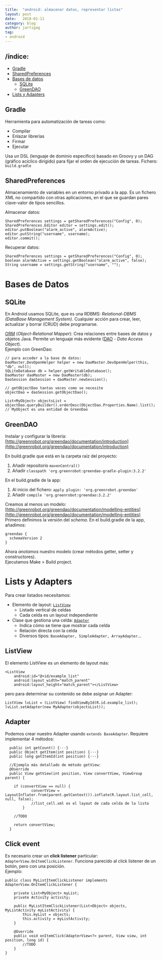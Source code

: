 ```yaml
---
title:  "android: almacenar datos, representar listas"
layout: post
date:   2018-01-11
category: blog
author: jartigag
tag:
- android
---
```


## /índice:

- [Gradle](#gradle)
- [SharedPreferences](#sharedpreferences)
- [Bases de datos](#bases-de-datos)
  - [SQLite](#sqlite)
  - [GreenDAO](#greendao)
- [Lists y Adapters](#lists-y-adapters)

## Gradle

Herramienta para automatización de tareas como:
* Compilar
* Enlazar librerías
* Firmar
* Ejecutar

Usa un DSL (lenguaje de dominio específico) basado en Groovy y un DAG (gráfico acíclico dirigido) para fijar el orden de ejecución de tareas. Fichero: ``build.gradle``

## SharedPreferences

Almacenamiento de variables en un entorno privado a la app. Es un fichero XML no compartido con otras aplicaciones, en el que se guardan pares clave-valor de tipos sencillos.

Almacenar datos:
```
SharedPreferences settings = getSharedPreferences("Config", 0);
SharedPreferences.Editor editor = settings.edit();
editor.putBoolean("alarm_active", alarmActive);
editor.putString("username", username);
editor.commit();
```

Recuperar datos:
```
SharedPreferences settings = getSharedPreferences("Config", 0);
boolean alarmActive = settings.getBoolean("alarm_active", false);
String username = settings.getString("username", "");
```

# Bases de Datos

## SQLite

En Android usamos SQLite, que es una RDBMS: *Relational-DBMS (DataBase Management System)*. Cualquier acción para crear, leer, actualizar y borrar (CRUD) debe programarse.

[ORM](https://es.wikipedia.org/wiki/Mapeo_objeto-relacional) (*Object-Relational Mapper*): Crea relaciones entre bases de datos y objetos Java. Permite un lenguaje más evidente ([DAO](https://es.wikipedia.org/wiki/Objeto_de_acceso_a_datos) - *Data Access Object*).  
Ejemplo con GreenDao:
```
// para acceder a la base de datos:
DaoMaster.DevOpenHelper helper = new DaoMaster.DevOpenHelper(this, "db", null);
SQLiteDatabase db = helper.getWritableDatabase();
DaoMaster daoMaster = new DaoMaster(db);
DaoSession daoSession = daoMaster.newSession();

// getObjectDao tantas veces como se necesite
objectDao = daoSession.getObjectDao();

List<MyObject> objectsList = objectDao.queryBuilder().orderDesc(ObjectDao.Properties.Name).list();
// MyObject es una entidad de GreenDao
```

## GreenDAO

Instalar y configurar la librería:  
[http://greenrobot.org/greendao/documentation/introduction](http://greenrobot.org/greendao/documentation/introduction)

En build.gradle que está en la carpeta raíz del proyecto:
1. Añadir repositorio ``mavenCentral()``
2. Añadir ``classpath 'org.greenrobot:greendao-gradle-plugin:3.2.2'``

En el build.gradle de la app:
1. Al inicio del fichero: ``apply plugin: 'org.greenrobot.greendao'``
2. Añadir ``compile 'org.greenrobot:greendao:3.2.2'``

Creamos al menos un modelo:  
[http://greenrobot.org/greendao/documentation/modelling-entities](http://greenrobot.org/greendao/documentation/modelling-entities)  
Primero definimos la versión del *schema*. En el build.gradle de la app, añadimos:
```
greendao {
  schemaVersion 2
}
```
Ahora *anotamos* nuestro modelo (crear métodos getter, setter y constructores).  
Ejecutamos Make > Build project.

# Lists y Adapters

Para crear listados necesitamos:
* Elemento de layout: [``ListView``](#listview)
  * Listado vertical de celdas
  * Cada celda es un layout independiente
* Clase que gestiona una celda: [``Adapter``](#adapter)
  * Indica cómo se tiene que mostrar cada celda
  * Relación directa con la celda
  * Diversos tipos: ``BaseAdapter, SimpleAdapter, ArrayAdapter``...

## ListView

El elemento ListView es un elemento de layout más:  
```
<ListView
    android:id="@+id/example_list"
    android:layout_width="match_parent"
    android:layout_height="match_parent"></ListView>
```
pero para determinar su contenido se debe asignar un Adapter:
```
ListView lvList = (ListView) findViewById(R.id.example_list);
lvList.setAdapter(new MyAdapter(objectsList));

```

## Adapter

Podemos crear nuestro Adapter usando ``extends BaseAdapter``. Requiere implementar 4 métodos:
```
  public int getCount() {···}
  public Object getItem(int position) {···}
  public long getItemId(int position) {···}

  //Ejemplo más detallado de método getView:
  @Override
  public View getView(int position, View convertView, ViewGroup parent) {

    if (convertView == null) {
            convertView = LayoutInflater.from(parent.getContext()).inflate(R.layout.list_cell, null, false);
            //list_cell.xml es el layout de cada celda de la lista
        }

    //TODO

    return convertView;
  }
```

## Click event

Es necesario crear un **click listener** particular: ``AdapterView.OnItemClickListener``. Funciona parecido al click listener de un botón, pero con una posición.  
Ejemplo:
```
public class MyListItemClickListener implements AdapterView.OnItemClickListener {

    private List<MyObject> myList;
    private Activity activity;

    public MyListItemClickListener(List<Object> objects, MyListActivity myListActivity) {
        this.myList = objects;
        this.activity = myListActivity;
    }

    @Override
    public void onItemClick(AdapterView<?> parent, View view, int position, long id) {
        //TODO
    }
}
```
